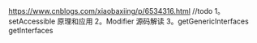 https://www.cnblogs.com/xiaobaxiing/p/6534316.html
//todo
1。setAccessible 原理和应用
2。Modifier 源码解读
3。getGenericInterfaces getInterfaces